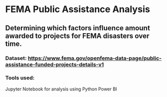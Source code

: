 # FEMA Public Assistance Analysis
## Determining which factors influence amount awarded to projects for FEMA disasters over time.
### Dataset: https://www.fema.gov/openfema-data-page/public-assistance-funded-projects-details-v1
### Tools used:
Jupyter Notebook for analysis using Python
Power BI
